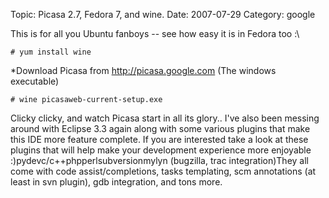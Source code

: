 Topic: Picasa 2.7, Fedora 7, and wine.
Date: 2007-07-29
Category: google

This is for all you Ubuntu fanboys -- see how easy it is in Fedora too :\

    # yum install wine

*Download Picasa from http://picasa.google.com (The windows executable)

    # wine picasaweb-current-setup.exe

Clicky clicky, and watch Picasa start in all its glory.. I've also
been messing around with Eclipse 3.3 again along with some various
plugins that make this IDE more feature complete. If you are
interested take a look at these plugins that will help make your
development experience more enjoyable
:)pydevc/c++phpperlsubversionmylyn (bugzilla, trac integration)They
all come with code assist/completions, tasks templating, scm
annotations (at least in svn plugin), gdb integration, and tons more.



